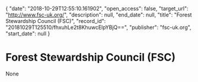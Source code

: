 {
  "date": "2018-10-29T12:55:10.161902", 
  "open_access": false, 
  "target_url": "http://www.fsc-uk.org/", 
  "description": null, 
  "end_date": null, 
  "title": "Forest Stewardship Council (FSC)", 
  "record_id": "20181029T125510/fhxuhLe2t8KhuwcElpYBjQ==", 
  "publisher": "fsc-uk.org", 
  "start_date": null
}

# Forest Stewardship Council (FSC)

None